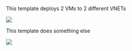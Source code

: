 This template deploys 2 VMs to 2 different VNETs

<a href="https://portal.azure.com/#create/Microsoft.Template/uri/https%3A%2F%2Fraw.githubusercontent.com%2FSeryio%2Fazure-demos%2Fmaster%2F200-vnet-testing%2Fazuredeploy.json" target="_blank">
    <img src="http://azuredeploy.net/deploybutton.png"/>
</a>

This template does something else

<a href="https://portal.azure.com/#create/Microsoft.Template/uri/https%3A%2F%2Fraw.githubusercontent.com%2FSeryio%2Fazure-demos%2Fmaster%2F200-vnet-testing%2demobcn.json" target="_blank">
    <img src="http://azuredeploy.net/deploybutton.png"/>
</a>
